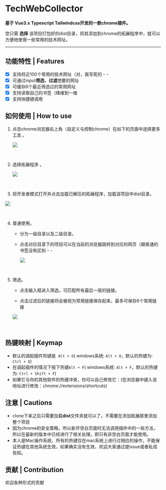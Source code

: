 # TechWebCollector

**基于 Vue3.x Typescript Tailwindcss开发的一款chrome插件。** 

您只需 **选择** 该项目打包好的dist目录，将其添加到chrome的拓展程序中，就可以方便地使用一些常用的技术网址。

---
## 功能特性 | Features 

- [x] 支持将近100个常用的技术网址（对，我写死的 - -
- [x] 可通过input**筛选、过滤**想要的网址
- [x] 可缓存6个最近筛选过的常用网址
- [x] 支持读取自己的书签（降维到一维
- [x] 支持快捷键调用

## 如何使用 | How to use 

1. 点击chrome浏览器右上角（自定义与控制chrome）在如下的页面中选择更多工具 。

   ![](https://cdn.jsdelivr.net/gh/noransu/images-myown@master/noransImage/image.57x6k8yaj400.png)

  <br>

2. 选择拓展程序 。

   ![](https://cdn.jsdelivr.net/gh/noransu/images-myown@master/noransImage/image.792zuqj3gog0.png)

  <br>

3. 将开发者模式打开并点击加载已解压的拓展程序，加载该项目中dist目录。

![](https://cdn.jsdelivr.net/gh/noransu/images-myown@master/noransImage/image.3xxpg98enw80.png)

  <br>

4. 普通使用。

   - 分为一级目录以及二级目录。

   - 点击对应目录下的项目可以在当前的浏览器跳转到对应的网页（跟普通的书签没有区别 - -

     ![](https://cdn.jsdelivr.net/gh/noransu/images-myown@master/noransImage/use.1e4gtm55o0rk.gif)

  <br>

5. 筛选。

   - 点击输入框进入筛选，可匹配所有最后一层的链接。

   - 点击过滤后的链接将会被视为常用链接保存起来，最多可保存6个常用链接
   
    ![](https://cdn.jsdelivr.net/gh/noransu/images-myown@master/noransImage/filter.71m39lqglak0.gif)

  <br>

## 热键映射 | Keymap

- 默认的调起插件热键是  `Alt + O`( windows系统: `Alt + O`，默认的热键为: `Ctrl + E`)
- 在调起插件的情况下按下热键`Alt + F`( windows系统: `Alt + F`，默认的热键为: `Ctrl + Shift + F`)
- 如果它与你的其他软件的热键冲突，你可以自己修改它：(在浏览器中键入该地址进行修改：chrome://extensions/shortcuts)

## 注意 | Cautions

- clone下来之后只需要加载**dist**文件夹就可以了，不需要在添加拓展那里添加整个项目
- 因为chrome的安全策略，所以新开空白页面时无法调用插件中的一些方法，所以在最新的版本中已经进行了相关处理，即只有非空白页面才能使用。
- 本人是Mac操作系统，所有的热键仅在mac系统上进行过相应的操作，不能保证热键在其他系统生效，如果确实没有生效，欢迎大家通过提issue或者私信告知。

## 贡献 | Contribution

欢迎各种形式的贡献
